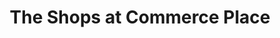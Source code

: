 ---
title: "The Shops at Commerce Place"
url: /edmonton/the-shops-at-commerce-place/
shop: Einkaufszentrum
---